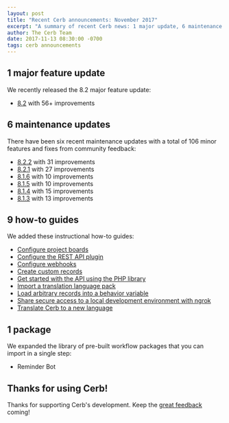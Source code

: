 ```yaml
---
layout: post
title: "Recent Cerb announcements: November 2017"
excerpt: "A summary of recent Cerb news: 1 major update, 6 maintenance updates, 9 how-to guides, and 1 pre-built package."
author: The Cerb Team
date: 2017-11-13 08:30:00 -0700
tags: cerb announcements
---
```


## 1 major feature update

We recently released the 8.2 major feature update:

* [8.2](/releases/8.2/) with 56+ improvements

## 6 maintenance updates

There have been six recent maintenance updates with a total of 106 minor features and fixes from community feedback:

* [8.2.2](/releases/8.2.2/) with 31 improvements
* [8.2.1](/releases/8.2.1/) with 27 improvements
* [8.1.6](/releases/8.1.6/) with 10 improvements
* [8.1.5](/releases/8.1.5/) with 10 improvements
* [8.1.4](/releases/8.1.4/) with 15 improvements
* [8.1.3](/releases/8.1.3/) with 13 improvements

## 9 how-to guides

We added these instructional how-to guides:

* [Configure project boards](/guides/project-boards/configure/)
* [Configure the REST API plugin](/guides/api/configure-plugin/)
* [Configure webhooks](/guides/webhooks/configure/)
* [Create custom records](/guides/records/custom-records/)
* [Get started with the API using the PHP library](/guides/api/using-php/)
* [Import a translation language pack](/guides/localization/import-translation/)
* [Load arbitrary records into a behavior variable](/guides/bots/load-records/)
* [Share secure access to a local development environment with ngrok](/guides/developers/ngrok/)
* [Translate Cerb to a new language](/guides/localization/create-translation/)

## 1 package

We expanded the library of pre-built workflow packages that you can import in a single step:

* Reminder Bot

## Thanks for using Cerb!

Thanks for supporting Cerb's development.  Keep the [great feedback](https://github.com/jstanden/cerb/issues) coming!
